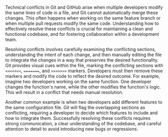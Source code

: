 Technical conflicts in Git and GitHub arise when multiple developers modify the same lines of code in a file, and Git cannot automatically merge these changes. This often happens when working on the same feature branch or when multiple pull requests modify the same code. Understanding how to effectively resolve these conflicts is crucial for maintaining a clean and functional codebase, and for fostering collaboration within a development team.

Resolving conflicts involves carefully examining the conflicting sections, understanding the intent of each change, and then manually editing the file to integrate the changes in a way that preserves the desired functionality. Git provides visual cues within the file, marking the conflicting sections with `<<<<<<<`, `=======`, and `>>>>>>>` markers. Developers must then remove these markers and modify the code to reflect the desired outcome. For example, imagine two developers working on the same function. One developer changes the function's name, while the other modifies the function's logic. This will result in a conflict that needs manual resolution.

Another common example is when two developers add different features to the same configuration file. Git will flag the overlapping sections as conflicting, requiring a developer to decide which features to include and how to integrate them. Successfully resolving these conflicts requires strong communication, a clear understanding of the codebase, and careful attention to detail to avoid introducing new bugs or regressions.